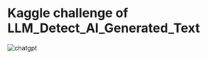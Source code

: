 # Kaggle challenge of LLM_Detect_AI_Generated_Text

![chatgpt](https://miro.medium.com/v2/resize:fit:1358/1*WtV5aYkcQV--GXhv1OsTDg.jpeg)


